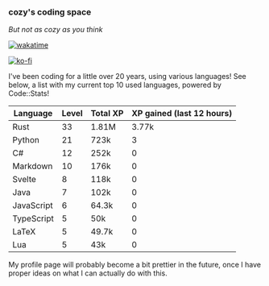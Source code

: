 ### cozy's coding space
*But not as cozy as you think*

[![wakatime](https://wakatime.com/badge/user/c0ba07bb-3421-41be-bd1a-d611e670f250.svg)](https://wakatime.com/@c0ba07bb-3421-41be-bd1a-d611e670f250)

[![ko-fi](https://ko-fi.com/img/githubbutton_sm.svg)](https://ko-fi.com/J3J75ITL4)

I've been coding for a little over 20 years, using various languages! See below, a list with my current top 10 used languages, powered by Code::Stats!
    
| Language | Level | Total XP | XP gained (last 12 hours) |
| --- | --- | --- | --- |
| Rust | 33 | 1.81M | 3.77k |
| Python | 21 | 723k | 3 |
| C# | 12 | 252k | 0 |
| Markdown | 10 | 176k | 0 |
| Svelte | 8 | 118k | 0 |
| Java | 7 | 102k | 0 |
| JavaScript | 6 | 64.3k | 0 |
| TypeScript | 5 | 50k | 0 |
| LaTeX | 5 | 49.7k | 0 |
| Lua | 5 | 43k | 0 |
    
My profile page will probably become a bit prettier in the future, once I have proper ideas on what I can actually do with this.